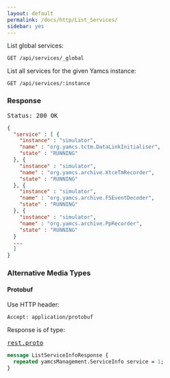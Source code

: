```yaml
---
layout: default
permalink: /docs/http/List_Services/
sidebar: yes
---
```


List global services:

    GET /api/services/_global

List all services for the given Yamcs instance:

    GET /api/services/:instance 


### Response

<pre class="header">Status: 200 OK</pre>
```json
{
  "service" : [ {
    "instance" : "simulator",
    "name" : "org.yamcs.tctm.DataLinkInitialiser",
    "state" : "RUNNING"
  }, {
    "instance" : "simulator",
    "name" : "org.yamcs.archive.XtceTmRecorder",
    "state" : "RUNNING"
  }, {
    "instance" : "simulator",
    "name" : "org.yamcs.archive.FSEventDecoder",
    "state" : "RUNNING"
  }, {
    "instance" : "simulator",
    "name" : "org.yamcs.archive.PpRecorder",
    "state" : "RUNNING"
  }
  ...
  ]
}
```


### Alternative Media Types

#### Protobuf

Use HTTP header:

    Accept: application/protobuf
    
Response is of type:

<pre class="r header"><a href="{{ site.proto }}/rest/rest.proto">rest.proto</a></pre>
```proto
message ListServiceInfoResponse {
  repeated yamcsManagement.ServiceInfo service = 1;
}
```
